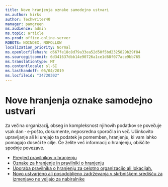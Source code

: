 ```yaml
---
title: Nove hranjenja oznake samodejno ustvari
ms.author: kirks
author: Techwriter40
manager: pamgreen
ms.audience: admin
ms.topic: article
ms.prod: office-online-server
ROBOTS: NOINDEX, NOFOLLOW
localization_priority: Normal
ms.openlocfilehash: d667fe18c8d79a33ea52d50f5bd2325829b29f84
ms.sourcegitcommit: 6d341637dbb14e90726a1ce1d68f077ace9bb765
ms.translationtype: MT
ms.contentlocale: sl-SI
ms.lasthandoff: 06/04/2019
ms.locfileid: "34720302"
---
```

# <a name="new-retention-labels-created-automatically"></a>Nove hranjenja oznake samodejno ustvari

<p><span style="font-family: 'Segoe UI',sans-serif;">Za večina organizacij, obseg in kompleksnost njihovih podatkov se povečuje vsak dan - e-pošto, dokumente, neposredna sporočila in več.</span> Učinkovito upravljanje ali ki urejajo ta podatek je pomemben, hranjenju, ki vam lahko pomagajo doseči te cilje. Če želite več informacij o hranjenju, obiščite spodnje povezave.</p> <ul> <li><a href="https://docs.microsoft.com/en-us/office365/securitycompliance/retention-policies">Pregled pravilnikov o hranjenju</a></li> <li><a href="https://docs.microsoft.com/en-us/exchange/security-and-compliance/messaging-records-management/retention-tags-and-policies">Oznake za hranjenje in pravilniki o hranjenju</a></li> <li><a href="https://docs.microsoft.com/en-us/office365/securitycompliance/retention-policies#applying-a-retention-policy-to-an-entire-organization-or-specific-locations">Uporaba pravilnika o hranjenju za celotno organizacijo ali lokacijah.</a></li> <li><a href="https://docs.microsoft.com/en-us/alchemyinsights/retention-policies-in-exchange-admin-center-not-working">Novo ustvarjeno ali posodobljeno zadrževanja v skrbniškem središču za izmenjavo ne veljajo za nabiralnike</a></li> </ul>

